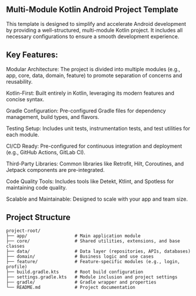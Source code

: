 ## Multi-Module Kotlin Android Project Template

This template is designed to simplify and accelerate Android development by providing a well-structured, multi-module Kotlin project. It includes all necessary configurations to ensure a smooth development experience.

## Key Features:
Modular Architecture: The project is divided into multiple modules (e.g., app, core, data, domain, feature) to promote separation of concerns and reusability.

Kotlin-First: Built entirely in Kotlin, leveraging its modern features and concise syntax.

Gradle Configuration: Pre-configured Gradle files for dependency management, build types, and flavors.

Testing Setup: Includes unit tests, instrumentation tests, and test utilities for each module.

CI/CD Ready: Pre-configured for continuous integration and deployment (e.g., GitHub Actions, GitLab CI).

Third-Party Libraries: Common libraries like Retrofit, Hilt, Coroutines, and Jetpack components are pre-integrated.

Code Quality Tools: Includes tools like Detekt, Ktlint, and Spotless for maintaining code quality.

Scalable and Maintainable: Designed to scale with your app and team size.

## Project Structure
```
project-root/
├── app/                  # Main application module
├── core/                 # Shared utilities, extensions, and base classes
├── data/                 # Data layer (repositories, APIs, databases)
├── domain/               # Business logic and use cases
├── feature/              # Feature-specific modules (e.g., login, profile)
├── build.gradle.kts      # Root build configuration
├── settings.gradle.kts   # Module inclusion and project settings
├── gradle/               # Gradle wrapper and properties
└── README.md             # Project documentation
```

